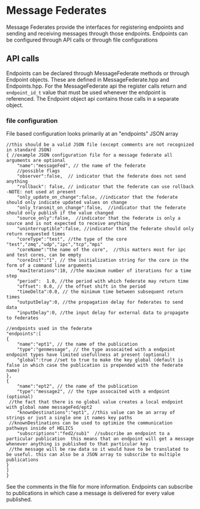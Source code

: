 # Message Federates

Message Federates provide the interfaces for registering endpoints and sending and receiving messages through those endpoints.
Endpoints can be configured through API calls or through file configurations

## API calls

Endpoints can be declared through MessageFederate methods or through Endpoint objects.
These are defined in MessageFederate.hpp and Endpoints.hpp.
For the MessageFederate api the register calls return and `endpoint_id_t` value that must be used whenever the endpoint is referenced.
The Endpoint object api contains those calls in a separate object.

<!-- TODO:: add links to other generated documents -->

### file configuration

File based configuration looks primarily at an "endpoints" JSON array

```
//this should be a valid JSON file (except comments are not recognized in standard JSON)
{ //example JSON configuration file for a message federate all arguments are optional
    "name":"messageFed", // the name of the federate
    //possible flags
    "observer":false,  // indicator that the federate does not send anything
    "rollback": false, // indicator that the federate can use rollback -NOTE: not used at present
    "only_update_on_change":false, //indicator that the federate should only indicate updated values on change
    "only_transmit_on_change":false,  //indicator that the federate should only publish if the value changed
    "source_only":false,  //indicator that the federate is only a source and is not expected to receive anything
    "uninterruptible":false, //indicator that the federate should only return requested times
    "coreType":"test", //the type of the core "test","zmq","udp","ipc","tcp","mpi"
    "coreName":"the name of the core",  //this matters most for ipc and test cores, can be empty
    "coreInit":"1", // the initialization string for the core in the form of a command line arguments
    "maxIterations":10, //the maximum number of iterations for a time step
    "period":  1.0, //the period with which federate may return time
    "offset": 0.0, // the offset shift in the period
    "timeDelta":0.0, // the minimum time between subsequent return times
    "outputDelay":0, //the propagation delay for federates to send data
    "inputDelay":0, //the input delay for external data to propagate to federates

//endpoints used in the federate
"endpoints":[
{
    "name":"ept1", // the name of the publication
    "type":"genmessage", // the type assocaited with a endpoint endpoint types have limited usefullness at present (optional)
    "global":true //set to true to make the key global (default is false in which case the publication is prepended with the federate name)
},
{
    "name":"ept2", // the name of the publication
    "type":"message2", // the type assocaited with a endpoint (optional)
 //the fact that there is no global value creates a local endpoint with global name messageFed/ept2
    "knownDestinations":"ept1", //this value can be an array of strings or just a single one it names key paths
 //knownDestinations can be used to optimize the communication pathways inside of HELICS
    "subscriptions":"fed2/sub1"  //subscribe an endpoint to a particular publication  this means that an endpoint will get a message whenever anything is published to that particular key
 //the message will be raw data so it would have to be translated to be useful. this can also be a JSON array to subscribe to multiple publications
}
]
}
```

See the comments in the file for more information.
Endpoints can subscribe to publications in which case a message is delivered for every value published.
